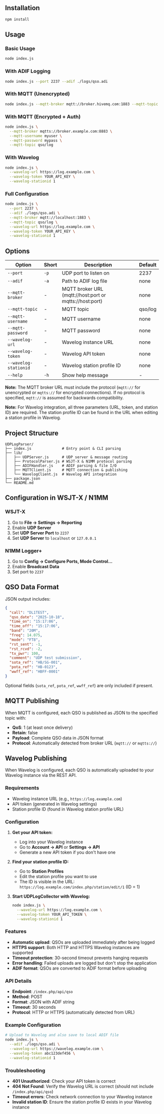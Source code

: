 ## Installation

```bash
npm install
```

## Usage

### Basic Usage

```bash
node index.js
```

### With ADIF Logging

```bash
node index.js --port 2237 --adif ./logs/qso.adi
```

### With MQTT (Unencrypted)

```bash
node index.js --mqtt-broker mqtt://broker.hivemq.com:1883 --mqtt-topic ham/qso
```

### With MQTT (Encrypted + Auth)

```bash
node index.js \
  --mqtt-broker mqtts://broker.example.com:8883 \
  --mqtt-username myuser \
  --mqtt-password mypass \
  --mqtt-topic qso/log
```

### With Wavelog

```bash
node index.js \
  --wavelog-url https://log.example.com \
  --wavelog-token YOUR_API_KEY \
  --wavelog-stationid 1
```

### Full Configuration

```bash
node index.js \
  --port 2237 \
  --adif ./logs/qso.adi \
  --mqtt-broker mqtt://localhost:1883 \
  --mqtt-topic qso/log \
  --wavelog-url https://log.example.com \
  --wavelog-token YOUR_API_KEY \
  --wavelog-stationid 1
```

## Options

| Option | Short | Description | Default |
|--------|-------|-------------|---------|
| `--port` | `-p` | UDP port to listen on | 2237 |
| `--adif` | `-a` | Path to ADIF log file | none |
| `--mqtt-broker` | - | MQTT broker URL (mqtt://host:port or mqtts://host:port) | none |
| `--mqtt-topic` | - | MQTT topic | qso/log |
| `--mqtt-username` | - | MQTT username | none |
| `--mqtt-password` | - | MQTT password | none |
| `--wavelog-url` | - | Wavelog instance URL | none |
| `--wavelog-token` | - | Wavelog API token | none |
| `--wavelog-stationid` | - | Wavelog station profile ID | none |
| `--help` | `-h` | Show help message | - |

**Note:** The MQTT broker URL must include the protocol (`mqtt://` for unencrypted or `mqtts://` for encrypted connections). If no protocol is specified, `mqtt://` is assumed for backwards compatibility.

**Note:** For Wavelog integration, all three parameters (URL, token, and station ID) are required. The station profile ID can be found in the URL when editing a station profile in Wavelog.

## Project Structure

```
UDPLogParser/
├── index.js              # Entry point & CLI parsing
├── lib/
│   ├── UDPServer.js      # UDP server & message routing
│   ├── ProtocolParser.js # WSJT-X & N1MM protocol parsing
│   ├── ADIFHandler.js    # ADIF parsing & file I/O
│   ├── MQTTClient.js     # MQTT connection & publishing
│   └── WavelogClient.js  # Wavelog API integration
├── package.json
└── README.md
```

## Configuration in WSJT-X / N1MM

### WSJT-X
1. Go to **File → Settings → Reporting**
2. Enable **UDP Server**
3. Set **UDP Server Port** to `2237`
4. Set **UDP Server** to `localhost` or `127.0.0.1`

### N1MM Logger+
1. Go to **Config → Configure Ports, Mode Control...**
2. Enable **Broadcast Data**
3. Set port to `2237`

## QSO Data Format

JSON output includes:

```json
{
  "call": "DL1TEST",
  "qso_date": "2025-10-18",
  "time_on": "15:17:06",
  "time_off": "15:17:06",
  "band": "20M",
  "freq": 14.075,
  "mode": "FT8",
  "rst_sent": -1,
  "rst_rcvd": -2,
  "tx_pwr": 100,
  "comment": "UDP test submission",
  "sota_ref": "HB/SG-001",
  "pota_ref": "HB-0123",
  "wwff_ref": "HBFF-0001"
}
```

Optional fields (`sota_ref`, `pota_ref`, `wwff_ref`) are only included if present.

## MQTT Publishing

When MQTT is configured, each QSO is published as JSON to the specified topic with:
- **QoS**: 1 (at least once delivery)
- **Retain**: false
- **Payload**: Complete QSO data in JSON format
- **Protocol**: Automatically detected from broker URL (`mqtt://` or `mqtts://`)

## Wavelog Publishing

When Wavelog is configured, each QSO is automatically uploaded to your Wavelog instance via the REST API.

### Requirements
- Wavelog instance URL (e.g., `https://log.example.com`)
- API token (generated in Wavelog settings)
- Station profile ID (found in Wavelog station profile URL)

### Configuration

1. **Get your API token:**
   - Log into your Wavelog instance
   - Go to **Account → API** or **Settings → API**
   - Generate a new API token if you don't have one

2. **Find your station profile ID:**
   - Go to **Station Profiles**
   - Edit the station profile you want to use
   - The ID is visible in the URL: `https://log.example.com/index.php/station/edit/1` (ID = 1)

3. **Start UDPLogCollector with Wavelog:**
   ```bash
   node index.js \
     --wavelog-url https://log.example.com \
     --wavelog-token YOUR_API_TOKEN \
     --wavelog-stationid 1
   ```

### Features
- **Automatic upload**: QSOs are uploaded immediately after being logged
- **HTTPS support**: Both HTTP and HTTPS Wavelog instances are supported
- **Timeout protection**: 30-second timeout prevents hanging requests
- **Error handling**: Failed uploads are logged but don't stop the application
- **ADIF format**: QSOs are converted to ADIF format before uploading

### API Details
- **Endpoint**: `/index.php/api/qso`
- **Method**: POST
- **Format**: JSON with ADIF string
- **Timeout**: 30 seconds
- **Protocol**: HTTP or HTTPS (automatically detected from URL)

### Example Configuration
```bash
# Upload to Wavelog and also save to local ADIF file
node index.js \
  --adif ./logs/qso.adi \
  --wavelog-url https://wavelog.example.com \
  --wavelog-token abc123def456 \
  --wavelog-stationid 1
```

### Troubleshooting
- **401 Unauthorized**: Check your API token is correct
- **404 Not Found**: Verify the Wavelog URL is correct (should not include `/index.php/api/qso`)
- **Timeout errors**: Check network connection to your Wavelog instance
- **Invalid station ID**: Ensure the station profile ID exists in your Wavelog instance